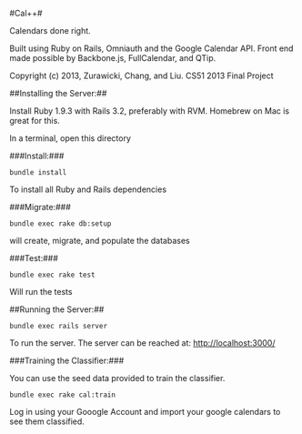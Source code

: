 #Cal++#

Calendars done right.

Built using Ruby on Rails, Omniauth and the Google Calendar API.
Front end made possible by Backbone.js, FullCalendar, and QTip.

Copyright (c) 2013, Zurawicki, Chang, and Liu.
CS51 2013 Final Project

##Installing the Server:##

Install Ruby 1.9.3 with Rails 3.2, preferably with RVM.
Homebrew on Mac is great for this.

In a terminal, open this directory

###Install:###

    bundle install

To install all Ruby and Rails dependencies

###Migrate:###

    bundle exec rake db:setup

will create, migrate, and populate the databases

###Test:###

    bundle exec rake test

Will run the tests

##Running the Server:##

    bundle exec rails server

To run the server. The server can be reached at:
<http://localhost:3000/>

###Training the Classifier:###

You can use the seed data provided to train the classifier.

    bundle exec rake cal:train

Log in using your Gooogle Account and import your google calendars to see them classified.